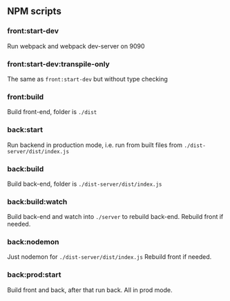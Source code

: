 ## NPM scripts

### front:start-dev
Run webpack and webpack dev-server on 9090

### front:start-dev:transpile-only
The same as `front:start-dev` but without type checking

### front:build
Build front-end, folder is `./dist`

### back:start
Run backend in production mode, i.e. run from built files from `./dist-server/dist/index.js`

### back:build
Build back-end, folder is `./dist-server/dist/index.js`

### back:build:watch
Build back-end and watch into `./server` to rebuild back-end.
Rebuild front if needed.

### back:nodemon
Just nodemon for `./dist-server/dist/index.js`
Rebuild front if needed.

### back:prod:start
Build front and back, after that run back.
All in prod mode.
